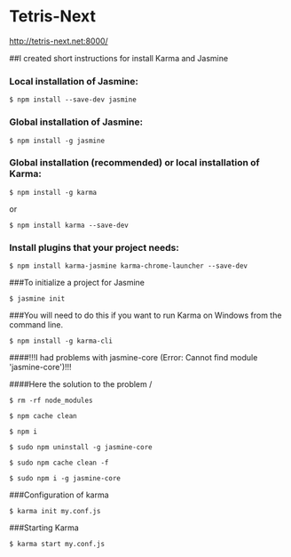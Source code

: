 # Tetris-Next

http://tetris-next.net:8000/

##I created short instructions for install Karma and Jasmine

### Local installation of Jasmine:
```
$ npm install --save-dev jasmine
```

### Global installation of Jasmine:
```
$ npm install -g jasmine
```

### Global installation (recommended) or local installation of Karma:

```
$ npm install -g karma
```
or
```
$ npm install karma --save-dev
```


### Install plugins that your project needs:
```
$ npm install karma-jasmine karma-chrome-launcher --save-dev
```

###To initialize a project for Jasmine
```
$ jasmine init
```

###You will need to do this if you want to run Karma on Windows from the command line.
```
$ npm install -g karma-cli
```


####!!!I had problems with jasmine-core (Error: Cannot find module 'jasmine-core')!!!

####Here the solution to the problem \/
```
$ rm -rf node_modules

$ npm cache clean

$ npm i

$ sudo npm uninstall -g jasmine-core

$ sudo npm cache clean -f

$ sudo npm i -g jasmine-core
```

###Configuration of karma
```
$ karma init my.conf.js
```
###Starting Karma
```
$ karma start my.conf.js
```
